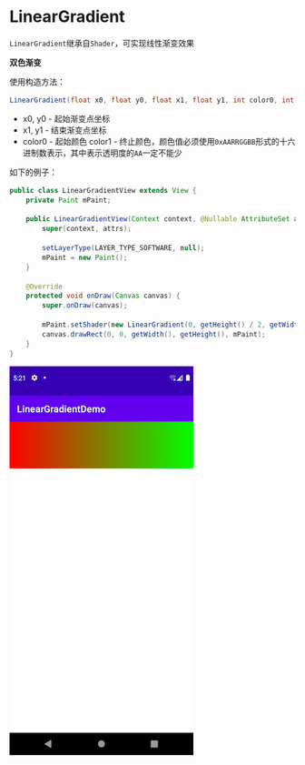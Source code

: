 # LinearGradient

`LinearGradient`继承自`Shader`，可实现线性渐变效果

**双色渐变**

使用构造方法：

```java
LinearGradient(float x0, float y0, float x1, float y1, int color0, int color1, Shader.TileMode tile)
```

+ x0, y0 - 起始渐变点坐标
+ x1, y1 - 结束渐变点坐标
+ color0 - 起始颜色 color1 - 终止颜色，颜色值必须使用`0xAARRGGBB`形式的十六进制数表示，其中表示透明度的`AA`一定不能少

如下的例子：

```java
public class LinearGradientView extends View {
    private Paint mPaint;

    public LinearGradientView(Context context, @Nullable AttributeSet attrs) {
        super(context, attrs);

        setLayerType(LAYER_TYPE_SOFTWARE, null);
        mPaint = new Paint();
    }

    @Override
    protected void onDraw(Canvas canvas) {
        super.onDraw(canvas);

        mPaint.setShader(new LinearGradient(0, getHeight() / 2, getWidth(), getHeight() / 2, 0xffff0000, 0xff00ff00, Shader.TileMode.CLAMP));
        canvas.drawRect(0, 0, getWidth(), getHeight(), mPaint);
    }
}
```

![066](https://github.com/winfredzen/Android-Basic/blob/master/自定义视图/images/066.png)


























